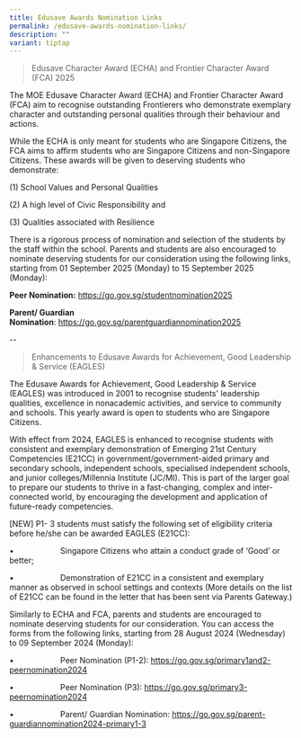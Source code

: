 ```yaml
---
title: Edusave Awards Nomination Links
permalink: /edusave-awards-nomination-links/
description: ""
variant: tiptap
---
```

<blockquote>
<p>Edusave Character Award (ECHA) and Frontier Character Award (FCA) 2025</p>
</blockquote>
<p>The MOE Edusave Character Award (ECHA) and Frontier Character Award (FCA)
aim to recognise outstanding Frontierers who demonstrate exemplary character
and outstanding personal qualities through their behaviour and actions.</p>
<p>While the ECHA is only meant for students who are Singapore Citizens,
the FCA aims to affirm students who are Singapore Citizens and non-Singapore
Citizens. These awards will be given to deserving students who demonstrate:</p>
<p>(1) School Values and Personal Qualities</p>
<p>(2) A high level of Civic Responsibility and</p>
<p>(3) Qualities associated with Resilience</p>
<p>There is a rigorous process of nomination and selection of the students
by the staff within the school. Parents and students are also encouraged
to nominate deserving students for our consideration using the following
links, starting from 01 September 2025 (Monday) to 15 September 2025 (Monday):</p>
<p><strong>Peer Nomination:</strong>&nbsp;<a href="https://go.gov.sg/studentnomination2025" rel="noopener" target="_blank">https://go.gov.sg/studentnomination2025</a>
</p>
<p><strong>Parent/ Guardian Nomination</strong>:&nbsp;<a href="https://go.gov.sg/parentguardiannomination2025" rel="noopener" target="_blank">https://go.gov.sg/parentguardiannomination2025</a>
</p>
<p>--</p>
<blockquote>
<p>Enhancements to Edusave Awards for Achievement, Good Leadership &amp;
Service (EAGLES)</p>
</blockquote>
<p>The Edusave Awards for Achievement, Good Leadership &amp; Service (EAGLES)
was introduced in 2001 to recognise students' leadership qualities, excellence
in nonacademic activities, and service to community and schools. This yearly
award is open to students who are Singapore Citizens.</p>
<p>With effect from 2024, EAGLES is enhanced to recognise students with consistent
and exemplary demonstration of Emerging 21st Century Competencies (E21CC)
in government/government-aided primary and secondary schools, independent
schools, specialised independent schools, and junior colleges/Millennia
Institute (JC/MI). This is part of the larger goal to prepare our students
to thrive in a fast-changing, complex and inter-connected world, by encouraging
the development and application of future-ready competencies.</p>
<p>[NEW] P1- 3 students must satisfy the following set of eligibility criteria
before he/she can be awarded EAGLES (E21CC):</p>
<p>•&nbsp;&nbsp;&nbsp;&nbsp;&nbsp;&nbsp;&nbsp;&nbsp;&nbsp;&nbsp;&nbsp;&nbsp;&nbsp;&nbsp;&nbsp;&nbsp;&nbsp;&nbsp;&nbsp;&nbsp;
Singapore Citizens who attain a conduct grade of ‘Good’ or better;</p>
<p>•&nbsp;&nbsp;&nbsp;&nbsp;&nbsp;&nbsp;&nbsp;&nbsp;&nbsp;&nbsp;&nbsp;&nbsp;&nbsp;&nbsp;&nbsp;&nbsp;&nbsp;&nbsp;&nbsp;&nbsp;
Demonstration of E21CC in a consistent and exemplary manner as observed
in school settings and contexts (More details on the list of E21CC can
be found in the letter that has been sent via Parents Gateway.)</p>
<p>Similarly to ECHA and FCA, parents and students are encouraged to nominate
deserving students for our consideration. You can access the forms from
the following links, starting from 28 August 2024 (Wednesday) to 09 September
2024 (Monday):</p>
<p>•&nbsp;&nbsp;&nbsp;&nbsp;&nbsp;&nbsp;&nbsp;&nbsp;&nbsp;&nbsp;&nbsp;&nbsp;&nbsp;&nbsp;&nbsp;&nbsp;&nbsp;&nbsp;&nbsp;&nbsp;
Peer Nomination (P1-2): <a href="https://go.gov.sg/primary1and2-peernomination2024" rel="noopener noreferrer nofollow" target="_blank">https://go.gov.sg/primary1and2-peernomination2024</a>
</p>
<p>•&nbsp;&nbsp;&nbsp;&nbsp;&nbsp;&nbsp;&nbsp;&nbsp;&nbsp;&nbsp;&nbsp;&nbsp;&nbsp;&nbsp;&nbsp;&nbsp;&nbsp;&nbsp;&nbsp;&nbsp;
Peer Nomination (P3): <a href="https://go.gov.sg/primary3-peernomination2024" rel="noopener noreferrer nofollow" target="_blank">https://go.gov.sg/primary3-peernomination2024</a>
</p>
<p>•&nbsp;&nbsp;&nbsp;&nbsp;&nbsp;&nbsp;&nbsp;&nbsp;&nbsp;&nbsp;&nbsp;&nbsp;&nbsp;&nbsp;&nbsp;&nbsp;&nbsp;&nbsp;&nbsp;&nbsp;
Parent/ Guardian Nomination: <a href="https://go.gov.sg/parent-guardiannomination2024-primary1to3" rel="noopener noreferrer nofollow" target="_blank">https://go.gov.sg/parent-guardiannomination2024-primary1-3</a>
</p>